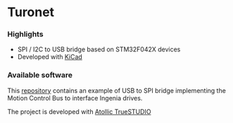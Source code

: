 # Turonet


### Highlights ###

* SPI / I2C to USB bridge based on STM32F042X devices
* Developed with [KiCad](http://kicad-pcb.org/)


### Available software ###
This [repository](https://github.com/ingeniamc/serial-bridge) contains an example of USB to SPI bridge implementing the Motion Control Bus to interface Ingenia drives. 

The project is developed with [Atollic TrueSTUDIO](https://atollic.com/truestudio/)
